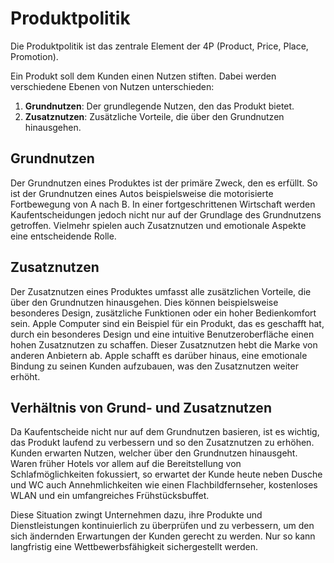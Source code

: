 # Produktpolitik

Die Produktpolitik ist das zentrale Element der 4P (Product, Price,
Place, Promotion). 

Ein Produkt soll dem Kunden einen Nutzen stiften. Dabei werden
verschiedene Ebenen von Nutzen unterschieden:

1. **Grundnutzen**: Der grundlegende Nutzen, den das Produkt bietet.
2. **Zusatznutzen**: Zusätzliche Vorteile, die über den Grundnutzen
   hinausgehen. 

## Grundnutzen

Der Grundnutzen eines Produktes ist der primäre Zweck, den es erfüllt.
So ist der Grundnutzen eines Autos beispielsweise die motorisierte
Fortbewegung von A nach B. In einer fortgeschrittenen Wirtschaft werden
Kaufentscheidungen jedoch nicht nur auf der Grundlage des Grundnutzens
getroffen. Vielmehr spielen auch Zusatznutzen und emotionale Aspekte
eine entscheidende Rolle.

## Zusatznutzen

Der Zusatznutzen eines Produktes umfasst alle zusätzlichen Vorteile, die
über den Grundnutzen hinausgehen. Dies können beispielsweise
besonderes Design, zusätzliche Funktionen oder ein hoher
Bedienkomfort sein. Apple Computer sind ein Beispiel für ein Produkt,
das es geschafft hat, durch ein besonderes Design und eine intuitive
Benutzeroberfläche einen hohen Zusatznutzen zu schaffen. Dieser
Zusatznutzen hebt die Marke von anderen Anbietern ab. Apple schafft es
darüber hinaus, eine emotionale Bindung zu seinen Kunden aufzubauen,
was den Zusatznutzen weiter erhöht.

## Verhältnis von Grund- und Zusatznutzen

Da Kaufentscheide nicht nur auf dem Grundnutzen basieren, ist es
wichtig, das Produkt laufend zu verbessern und so den
Zusatznutzen zu erhöhen. Kunden erwarten Nutzen, welcher über den
Grundnutzen hinausgeht. Waren früher Hotels vor allem auf die
Bereitstellung von Schlafmöglichkeiten fokussiert, so erwartet der Kunde
heute neben Dusche und WC auch Annehmlichkeiten wie einen
Flachbildfernseher, kostenloses WLAN und ein umfangreiches
Frühstücksbuffet.

Diese Situation zwingt Unternehmen dazu, ihre Produkte und
Dienstleistungen kontinuierlich zu überprüfen und zu verbessern, um den
sich ändernden Erwartungen der Kunden gerecht zu werden. Nur so kann
langfristig eine Wettbewerbsfähigkeit sichergestellt werden. 
